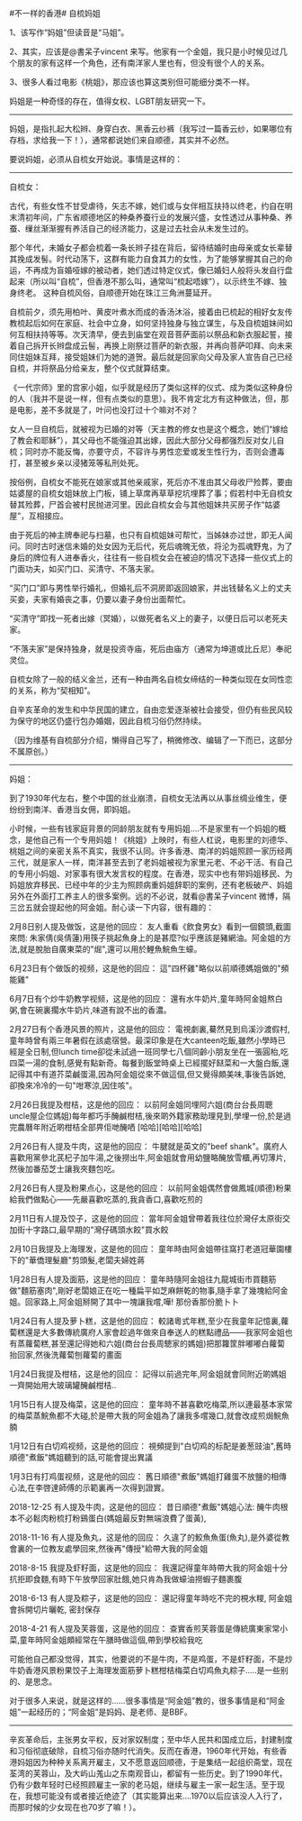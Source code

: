 #不一样的香港# 自梳妈姐

1、该写作“妈姐”但读音是“马姐”。

2、其实，应该是@書呆子vincent 来写。他家有一个金姐，我只是小时候见过几个朋友的家有这样一个角色，还有南洋家人里也有，但没有很个人的关系。

3、很多人看过电影《桃姐》，那应该也算这类别但可能细分类不一样。

妈姐是一种奇怪的存在，值得女权、LGBT朋友研究一下。

-----------------------

妈姐，是指扎起大松辫、身穿白衣、黑香云纱裤（我写过一篇香云纱，如果哪位有存档，求给我一下！），通常都说她们来自顺德，其实并不必然。

要说妈姐，必须从自梳女开始说。事情是这样的：

-----------------------

自梳女：

古代，有些女性不甘受虐待，矢志不嫁，她们或与女伴相互扶持以终老，约自在明末清初年间，广东省顺德地区的种桑养蚕行业的发展兴盛，女性透过从事种桑、养蚕、缫丝渐渐握有养活自己的经济能力，这是过去社会从未发生过的。

那个年代，未婚女子都会梳着一条长辫子挂在背后，留待结婚时由母亲或女长辈替其挽成发髻。时代动荡下，这群有能力自食其力的女性，为了能够掌握其自己的命运，不再成为盲婚哑嫁的被动者，她们透过特定仪式，像已婚妇人般将头发自行盘起来（所以叫“自梳”，但香港不那么叫，通常叫“梳起唔嫁”），以示终生不嫁、独身终老。 这种自梳风俗，自顺德开始在珠江三角洲蔓延开。 

自梳前夕，须先用柏叶、黄皮叶煮水而成的香汤沐浴，接着由已梳起的相好女友传教梳起后如何在家庭、社会中立身，如何坚持独身与独立谋生，与及自梳姐妹间如何互相扶持等等。次天清早，便去到庙堂在观音菩萨面前以祭品和新衣服起誓，接着自己拆开长辫盘成云髻，再换上刚祭过菩萨的新衣服，并再向菩萨叩拜、向未来同住姐妹互拜，接受姐妹们为她的道贺。最后就是回家向父母及家人宣告自己已经自梳，并将祭品分给亲友，整个仪式就算结束。

《一代宗师》里的宫家小姐，似乎就是经历了类似这样的仪式、成为类似这种身份的人（我并不是说一样，但有点类似的意思）。我不肯定北方有这种做法，但，那是电影，差不多就是了，叶问也没打过十个嘛对不对？

女人一旦自梳后，就被视为已婚的对等（天主教的修女也是这个概念，她们“嫁给了教会和耶稣”），其父母也不能强迫其出嫁，因此大部分父母都强烈反对女儿自梳；同时亦不能反悔，亦要守贞，不容许与男性恋爱或发生性行为，否则会遭毒打，甚至被乡亲以浸猪笼等私刑处死。

按俗例，自梳女不能死在娘家或其他亲戚家，死后亦不准由其父母收尸殓葬，要由姑婆屋的自梳女姐妹放上门板，铺上草席再草草挖坑埋葬了事；假若村中无自梳女替其殓葬，尸首会被村民抛进河里。因此自梳女会与其他姐妹共买房子作“姑婆屋”，互相接应。 

由于死后的神主牌奉祀与扫墓，也只有自梳姐妹可帮忙，当姊妹亦过世，即无人闻问。同时古时迷信未婚的处女因为无后代，死后魂魄无依，将沦为孤魂野鬼，为了身后的牌位有人进奉香火，往往有一些自梳女会在被迫的情况下选择一些仪式上的门面功夫，如买门口、买清守、不落夫家。

“买门口”即与男性举行婚礼，但婚礼后不洞房即返回娘家，并出钱替名义上的丈夫买妾，夫家有婚丧之事，仍要以妻子身份出面帮忙。

“买清守”即找一死者出嫁（冥婚），以做死者名义上的妻子，以便日后可以老死夫家。

“不落夫家”是保持独身，就是投资寺庙，死后由庙方（通常为坤道或比丘尼）奉祀灵位。 

自梳女除了一般的结义金兰，还有一种由两名自梳女缔结的一种类似现在女同性恋的关系，称为“契相知”。

自辛亥革命的发生和中华民国的建立，自由恋爱逐渐被社会接受，但仍有些民风较为保守的地区仍盛行包办婚姻，因此自梳习俗仍然持续。

（因为维基有自梳部分介绍，懒得自己写了，稍微修改、编辑了一下而已，这部分不属原创。）

-----------------------

妈姐：

到了1930年代左右，整个中国的丝业崩溃，自梳女无法再以从事丝绸业维生，便纷纷到南洋、香港当女佣，即妈姐。

小时候，一些有钱家庭背景的同龄朋友就有专用妈姐....不是家里有一个妈姐的概念，是他自己有一个专用妈姐！《桃姐》上映时，有些人杠说，电影里的刘德华、桃姐之间的亲密关系不真实，我很不认同。许多香港、南洋的妈姐照顾一家历经两三代，就是家人一样，南洋甚至去到了老妈姐被视为家里元老、不必干活、有自己的专用小妈姐、对家事有很大发言权的程度。在香港，现实中也有带妈姐移民、为妈姐放弃移民、已经中年的少主为照顾病重妈姐辞职的案例，还有老板破产、妈姐另外在外面打工养主人的很多案例。远的不必说，就看@書呆子vincent 微博，隔三岔五就会提起他的阿金姐。耐心读一下内容，很有趣的：

2月8日别人提及做饭，这是他的回应：
友人重看《飲食男女》看到一個鏡頭,截圖來問: 朱家倩(吳倩蓮)用筷子挑起魚身上的是甚麼?似乎應該是豬網油。阿金姐的方法,就是脫胎自廣東菜的"煀",還可以用於鯉魚鯇魚生蠔。

6月23日有个做饭的视频，这是他的回应：
這"四杯雞"略似以前順德媽姐做的"頻能雞"

6月7日有个炒牛奶教学视频，这是他的回应：
還有水牛奶片,童年時阿金姐熬白粥,會在碗裏擱水牛奶片,味道有說不出的香濃。

2月27日有个香港风景的照片，这是他的回应：
電視劇裏,驀然見到烏溪沙渡假村,童年時曾有兩三年暑假在該處宿營。最深印象是在大canteen吃飯,雖然小學時已經是全日制,但lunch time卻從未試過一班同學七八個同齡小朋友坐在一張圓枱,吃四菜一湯的食制,感覺有點新奇。每餐到飯堂時桌上已經擺好餸菜和一大盤白飯,還記得其中有道芥菜鹹蛋湯,因為阿金姐從來不做這個,但又覺得頗美味,事後告訴她,卻換來冷冷的一句"咁寒涼,因住咳"。

2月26日我提及柑桔，这是他的回应：
以前阿金姐同埋阿六姐(商台台長周聰uncle屋企位媽姐)每年都巧手醃鹹柑桔,後來啲外籍家務助理見到,學埋一份,於是過完農曆年附近啲柑桔全部畀佢哋醃哂 [哈哈][哈哈][哈哈] 

2月26日有人提及牛肉，这是他的回应：
牛腱就是英文的"beef shank"。廣府人喜歡用黨參北芪杞子加牛湯,之後撈出牛,阿金姐就會用幼鹽略醃放雪櫃,再切薄片,然後加番茄芝士讓我夾麵包吃。

2月26日有人提及粉果点心，这是他的回应：
以前阿金姐偶然會做鳳城(順德)粉果給我們做點心——先嚴喜歡吃蒸的,我貪香口,喜歡吃煎的

2月11日有人提及饺子，这是他的回应：
當年阿金姐曾帶着我往位於灣仔太原街交加街十字路口,最早期的"灣仔碼頭水餃"買水餃

2月10日我提及上海理发，这是他的回应： 
童年時由阿金姐帶往窩打老道冠華園樓下的"華僑理髮廳"剪頭髮,老闆夫婦姓蔣

1月28日有人提及面筋，这是他的回应：
童年時隨阿金姐往九龍城街市買麵筋做"麵筋塞肉",剛好老闆娘正在吃一種扁平如芝麻餅乾的物事,隨手拿了幾塊給阿金姐。回家路上,阿金姐掰開了其中一塊讓我嚐,嘩! 那份香那份脆卜卜

1月24日有人提及萝卜糕，这是他的回应：
較諸粵式年糕,至少在我童年記憶裏,蘿蔔糕還是大多數傳統廣府人家會趁過年做來自奉送人的糕點禮品——我家阿金姐也有蒸蘿蔔糕,甚至還記得她和六姐(商台台長周驄家的媽姐)把那籮筐胖嘟嘟白蘿蔔抬回家,然後洗蘿蔔刨蘿蔔的畫面 

1月24日我提及柑桔，这是他的回应：
記得以前過完年,阿金姐就會同附近啲媽姐一齊開始用大玻璃罐醃鹹柑桔..

1月15日有人提及梅菜，这是他的回应：
童年時不甚喜歡吃梅菜,所以連最基本家常的梅菜蒸鯇魚都不大碰,於是帶大我的阿金姐為了讓我多嚐幾口,就會改成煎焗鯇魚腩

1月12日有白切鸡视频，这是他的回应：
視頻提到"白切鸡的标配是姜葱豉油",舊時順德"煮飯"媽姐聽到的話,可能會提出異議

1月3日有打鸡蛋视频，这是他的回应：
舊日順德"煮飯"媽姐打雞蛋不放鹽的相傳心法,在李啓達師傅的示範裏再一次得到證實。

2018-12-25 有人提及牛肉，这是他的回应：
昔日順德"煮飯"媽姐心法: 醃牛肉根本不必鬆肉粉梳打粉鷄蛋白(媽姐最反對無端浪費了蛋黃),

2018-11-16 有人提及魚丸，这是他的回应：
久違了的鮫魚魚蛋(魚丸),是外婆從教會裏的一位教友處學回來,然後再"傳授"給帶大我的阿金姐

2018-8-15 我提及虾籽面，这是他的回应：
我還記得童年時帶大我的阿金姐十分抗拒即食麵,有時下午放學回家肚餓,她只肯為我做蠔油撈蝦子麵裹腹

2018-6-13 有人提及粽子，这是他的回应：
還記得童年時吃不完的梘水糭, 阿金姐會拆開切片曬乾, 密封保存

2018-4-21 有人提及芙蓉蛋，这是他的回应：
查實香煎芙蓉蛋是傳統廣東家常小菜,童年時阿金姐頗經常在午膳時做這個,帶到學校給我吃

可能他自己都没觉得，其实，他要说的不是牛肉，不是鸡蛋，不是虾籽面，不是炒牛奶香港风景粉果饺子上海理发面筋萝卜糕柑桔梅菜白切鸡魚丸粽子.....是一些别的、是思念。

对于很多人来说，就是这样的......很多事情是“阿金姐”教的，很多事情是和“阿金姐”一起经历的；“阿金姐”是妈妈、是老师、是BBF。

-----------------------

辛亥革命后，主张男女平权，反对家奴制度；至中华人民共和国成立后，封建制度和习俗彻底破除，自梳习俗亦随时代消失。反而在香港，1960年代开始，有些香港妈姐因为种种关系离开雇主，又不愿意返回顺德，于是集结一起组织斋堂，现在荃湾的芙蓉山，及大屿山羗山之东南观音山，都留有一些历史。到了1990年代，仍有少数年轻时已经照顾雇主一家的老马姐，继续与雇主一家一起生活。至于现在，我想可能没有或者接近绝迹了（其实能算出来....1970以后应该没人入行了，而那时候的少女现在也70岁了嘛！）。
